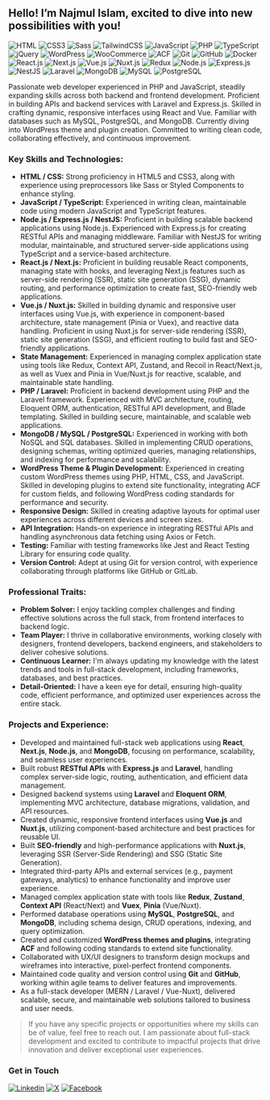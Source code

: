 ## Hello! I’m Najmul Islam, excited to dive into new possibilities with you!


![HTML](https://img.shields.io/badge/HTML-E34F26?style=flat-square&logo=html5&logoColor=white)
![CSS3](https://img.shields.io/badge/CSS-1572B6?style=flat-square&logo=css3&logoColor=white)
![Sass](https://img.shields.io/badge/SCSS-CC6699?style=flat-square&logo=sass&logoColor=white)
![TailwindCSS](https://img.shields.io/badge/Tailwindcss-38B2AC?style=flat-square&logo=tailwind-css&logoColor=white)
![JavaScript](https://img.shields.io/badge/JavaScript-F7DF1E?style=flat-square&logo=javascript&logoColor=black)
![PHP](https://img.shields.io/badge/PHP-777BB4?style=flat-square&logo=php&logoColor=white)
![TypeScript](https://img.shields.io/badge/TypeScript-007ACC?style=flat-square&logo=typescript&logoColor=white)
![jQuery](https://img.shields.io/badge/jQuery-0769AD?style=flat-square&logo=jquery&logoColor=white)
![WordPress](https://img.shields.io/badge/Wordpress-21759B?style=flat-square&logo=wordpress&logoColor=white)
![WooCommerce](https://img.shields.io/badge/WooCommerce-96588A?style=flat-square&logo=woocommerce&logoColor=white)
![ACF](https://img.shields.io/badge/ACF-0055A4?style=flat-square&logo=talos&logoColor=white)
![Git](https://img.shields.io/badge/Git-F05032?style=flat-square&logo=git&logoColor=white)
![GitHub](https://img.shields.io/badge/GitHub-181717?style=flat-square&logo=github&logoColor=white)
![Docker](https://img.shields.io/badge/Docker-0CC1F3?style=flat-square&logo=docker&logoColor=white)
![React.js](https://img.shields.io/badge/React.js-0081CB?style=flat-square&logo=react&logoColor=61DAFB)
![Next.js](https://img.shields.io/badge/Next.js-000000?style=flat-square&logo=next.js&logoColor=white)
![Vue.js](https://img.shields.io/badge/Vue.js-4FC08D?style=flat-square&logo=vue.js&logoColor=white)
![Nuxt.js](https://img.shields.io/badge/Nuxt.js-00DC82?style=flat-square&logo=nuxt&logoColor=white)
![Redux](https://img.shields.io/badge/Redux-764ABC?style=flat-square&logo=redux&logoColor=white)
![Node.js](https://img.shields.io/badge/Node.js-339933?style=flat-square&logo=node.js&logoColor=white)
![Express.js](https://img.shields.io/badge/Express.js-000000?style=flat-square&logo=express&logoColor=white)
![NestJS](https://img.shields.io/badge/NestJS-E0234E?style=flat-square&logo=nestjs&logoColor=white)
![Laravel](https://img.shields.io/badge/Laravel-FF2D20?style=flat-square&logo=laravel&logoColor=white)
![MongoDB](https://img.shields.io/badge/MongoDB-47A248?style=flat-square&logo=mongodb&logoColor=white)
![MySQL](https://img.shields.io/badge/MySQL-4479A1?style=flat-square&logo=mysql&logoColor=white)
![PostgreSQL](https://img.shields.io/badge/PostgreSQL-316192?style=flat-square&logo=postgresql&logoColor=white)


Passionate web developer experienced in PHP and JavaScript, steadily expanding skills across both backend and frontend development. Proficient in building APIs and backend services with Laravel and Express.js. Skilled in crafting dynamic, responsive interfaces using React and Vue. Familiar with databases such as MySQL, PostgreSQL, and MongoDB. Currently diving into WordPress theme and plugin creation. Committed to writing clean code, collaborating effectively, and continuous improvement.

### Key Skills and Technologies:
- **HTML / CSS:** Strong proficiency in HTML5 and CSS3, along with experience using preprocessors like Sass or Styled Components to enhance styling.
- **JavaScript / TypeScript:** Experienced in writing clean, maintainable code using modern JavaScript and TypeScript features.
- **Node.js / Express.js / NestJS:** Proficient in building scalable backend applications using Node.js. Experienced with Express.js for creating RESTful APIs and managing middleware. Familiar with NestJS for writing modular, maintainable, and structured server-side applications using TypeScript and a service-based architecture.
- **React.js / Next.js:** Proficient in building reusable React components, managing state with hooks, and leveraging Next.js features such as server-side rendering (SSR), static site generation (SSG), dynamic routing, and performance optimization to create fast, SEO-friendly web applications.
- **Vue.js / Nuxt.js:** Skilled in building dynamic and responsive user interfaces using Vue.js, with experience in component-based architecture, state management (Pinia or Vuex), and reactive data handling. Proficient in using Nuxt.js for server-side rendering (SSR), static site generation (SSG), and efficient routing to build fast and SEO-friendly applications.
- **State Management:** Experienced in managing complex application state using tools like Redux, Context API, Zustand, and Recoil in React/Next.js, as well as Vuex and Pinia in Vue/Nuxt.js for reactive, scalable, and maintainable state handling.
- **PHP / Laravel:** Proficient in backend development using PHP and the Laravel framework. Experienced with MVC architecture, routing, Eloquent ORM, authentication, RESTful API development, and Blade templating. Skilled in building secure, maintainable, and scalable web applications.
- **MongoDB / MySQL / PostgreSQL:** Experienced in working with both NoSQL and SQL databases. Skilled in implementing CRUD operations, designing schemas, writing optimized queries, managing relationships, and indexing for performance and scalability.
- **WordPress Theme & Plugin Development:** Experienced in creating custom WordPress themes using PHP, HTML, CSS, and JavaScript. Skilled in developing plugins to extend site functionality, integrating ACF for custom fields, and following WordPress coding standards for performance and security.
- **Responsive Design:** Skilled in creating adaptive layouts for optimal user experiences across different devices and screen sizes.
- **API Integration:** Hands-on experience in integrating RESTful APIs and handling asynchronous data fetching using Axios or Fetch.
- **Testing:** Familiar with testing frameworks like Jest and React Testing Library for ensuring code quality.
- **Version Control:** Adept at using Git for version control, with experience collaborating through platforms like GitHub or GitLab.
  
### Professional Traits:
- **Problem Solver:** I enjoy tackling complex challenges and finding effective solutions across the full stack, from frontend interfaces to backend logic.
- **Team Player:** I thrive in collaborative environments, working closely with designers, frontend developers, backend engineers, and stakeholders to deliver cohesive solutions.
- **Continuous Learner:** I'm always updating my knowledge with the latest trends and tools in full-stack development, including frameworks, databases, and best practices.
- **Detail-Oriented:** I have a keen eye for detail, ensuring high-quality code, efficient performance, and optimized user experiences across the entire stack.

### Projects and Experience:

* Developed and maintained full-stack web applications using **React**, **Next.js**, **Node.js**, and **MongoDB**, focusing on performance, scalability, and seamless user experiences.
* Built robust **RESTful APIs** with **Express.js** and **Laravel**, handling complex server-side logic, routing, authentication, and efficient data management.
* Designed backend systems using **Laravel** and **Eloquent ORM**, implementing MVC architecture, database migrations, validation, and API resources.
* Created dynamic, responsive frontend interfaces using **Vue.js** and **Nuxt.js**, utilizing component-based architecture and best practices for reusable UI.
* Built **SEO-friendly** and high-performance applications with **Nuxt.js**, leveraging SSR (Server-Side Rendering) and SSG (Static Site Generation).
* Integrated third-party APIs and external services (e.g., payment gateways, analytics) to enhance functionality and improve user experience.
* Managed complex application state with tools like **Redux**, **Zustand**, **Context API** (React/Next) and **Vuex**, **Pinia** (Vue/Nuxt).
* Performed database operations using **MySQL**, **PostgreSQL**, and **MongoDB**, including schema design, CRUD operations, indexing, and query optimization.
* Created and customized **WordPress themes and plugins**, integrating **ACF** and following coding standards to extend site functionality.
* Collaborated with UX/UI designers to transform design mockups and wireframes into interactive, pixel-perfect frontend components.
* Maintained code quality and version control using **Git** and **GitHub**, working within agile teams to deliver features and improvements.
* As a full-stack developer (MERN / Laravel / Vue-Nuxt), delivered scalable, secure, and maintainable web solutions tailored to business and user needs.
  
>If you have any specific projects or opportunities where my skills can be of value, feel free to reach out. I am passionate about full-stack development and excited to contribute to impactful projects that drive innovation and deliver exceptional user experiences.

### Get in Touch

[![Linkedin](https://img.shields.io/badge/LinkedIn-0077B5?style=flat-square&logo=logmein&logoColor=white)](https://www.linkedin.com/in/najmulislam519/) 
[![X](https://img.shields.io/badge/Twitter-1DA1F2?style=flat-square&logo=x&logoColor=white)](https://x.com/najmulislam519)
[![Facebook](https://img.shields.io/badge/Facebook-1877F2?style=flat-square&logo=facebook&logoColor=white)](https://facebook.com/najmulislam519)
<!---
najmul-islam/najmul-islam is a ✨ special ✨ repository because its `README.md` (this file) appears on your GitHub profile.
You can click the Preview link to take a look at your changes.
--->
